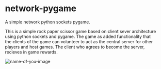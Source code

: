 # network-pygame
A simple network python sockets pygame.

This is a simple rock paper scissor game based on client sever architecture using python sockets and pygame. The game as added functionality that the clients of the game can volunteer to act as the central server for other players and host games. The client who agrees to become the server, recieves in game rewards.


![name-of-you-image](https://i.imgur.com/SvCsD5V.png)
